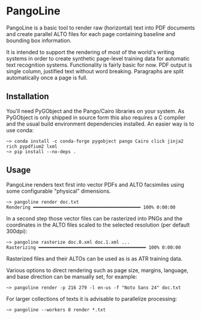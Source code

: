 # PangoLine

PangoLine is a basic tool to render raw (horizontal) text into PDF documents
and create parallel ALTO files for each page containing baseline and bounding
box information. 

It is intended to support the rendering of most of the world's writing systems
in order to create synthetic page-level training data for automatic text
recognition systems. Functionality is fairly basic for now. PDF output is
single column, justified text without word breaking. Paragraphs are split
automatically once a page is full.

## Installation

You'll need PyGObject and the Pango/Cairo libraries on your system. As
PyGObject is only shipped in source form this also requires a C compiler and
the usual build environment dependencies installed. An easier way is to use conda:

    ~> conda install -c conda-forge pygobject pango Cairo click jinja2 rich pypdfium2 lxml
    ~> pip install --no-deps .

## Usage

PangoLine renders text first into vector PDFs and ALTO facsimiles using some
configurable "physical" dimensions.

    ~> pangoline render doc.txt
    Rendering ━━━━━━━━━━━━━━━━━━━━━━━━━━━━━━━━━━━━━━━━ 100% 0:00:00

In a second step those vector files can be rasterized into PNGs and the
coordinates in the ALTO files scaled to the selected resolution (per default
300dpi):

    ~> pangoline rasterize doc.0.xml doc.1.xml ...
    Rasterizing ━━━━━━━━━━━━━━━━━━━━━━━━━━━━━━━━━━━━━━━━ 100% 0:00:00

Rasterized files and their ALTOs can be used as is as ATR training data.

Various options to direct rendering such as page size, margins, language, and
base direction can be manually set, for example:

    ~> pangoline render -p 216 279 -l en-us -f "Noto Sans 24" doc.txt

For larger collections of texts it is advisable to parallelize processing:

    ~> pangoline --workers 8 render *.txt
